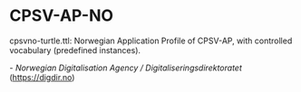 # CPSV-AP-NO

cpsvno-turtle.ttl: Norwegian Application Profile of CPSV-AP, with controlled vocabulary (predefined instances). 



\- _Norwegian Digitalisation Agency / Digitaliseringsdirektoratet_ (https://digdir.no)
